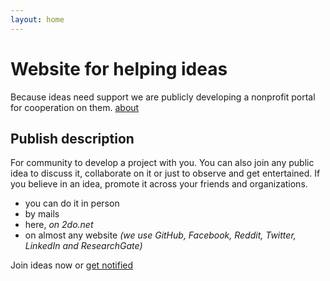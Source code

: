 ```yaml
---
layout: home
---
```


# Website for helping ideas
Because ideas need support we are publicly developing a nonprofit portal for cooperation on them. [about](/about)

## Publish description
For community to develop a project with you. You can also join any public idea to discuss it, collaborate on it or just to observe and get entertained. If you believe in an idea, promote it across your friends and organizations.
 * you can do it in person
 * by mails
 * here, *on 2do.net*
 * on almost any website *(we use GitHub, Facebook, Reddit, Twitter, LinkedIn and ResearchGate)*

Join ideas now or [get notified](www.2do.net)
<!-- 

# Communieties helping nonprofit projects
Website under public development.
[*learn more*](/about/development)

## Cooperatives' projects
Describe an idea or ongoing nonprofit project and share it for others to discuss, join, supply or reward. We value direct contact between people, so no charges/commisions are taken (2do.net is maintained by volunteers).

## Mission: helping projects
Currently we are focused on developing a website for sharing, finding, joining and supporting ideas. Right now, every project is accessible to anyone on the Internet: we plan to develop a system, where you can choose who can see your projects, and where your data is stored. 

1. Describe your project
2. Publish it on 2do.net, GitHub or social media to get people involved
3. Collect feedback
4. Collaborate with people 
5. Develop with the help of the communities.

### Authors are responsible for published content
Watch out for scams and warn the others.

# Projects: -->